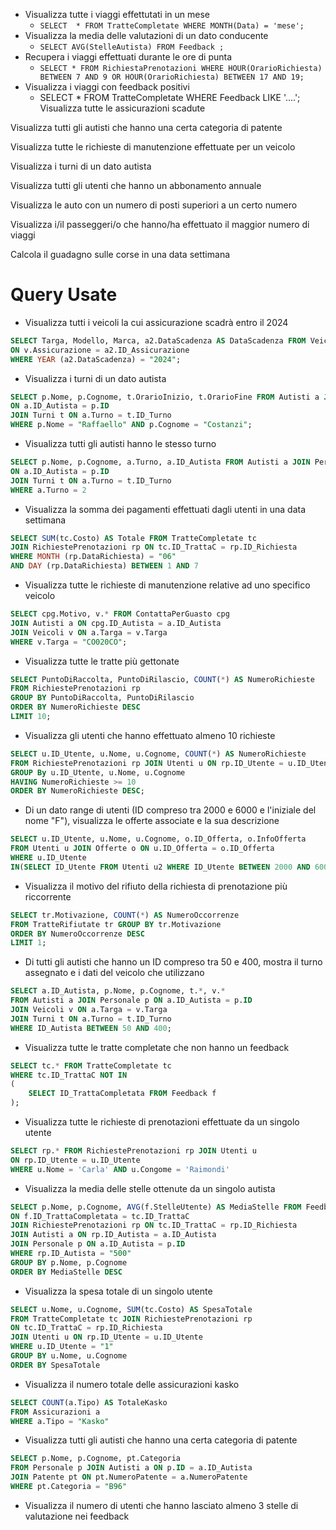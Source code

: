 - Visualizza tutte i viaggi effettutati in un mese
	- `SELECT  * FROM TratteCompletate WHERE MONTH(Data) = 'mese';`
- Visualizza la media delle valutazioni di un dato conducente
	- `SELECT AVG(StelleAutista) FROM Feedback ;`
- Recupera i viaggi effettuati durante le ore di punta
	- `SELECT * FROM RichiestaPrenotazioni WHERE HOUR(OrarioRichiesta) BETWEEN 7 AND 9 OR HOUR(OrarioRichiesta) BETWEEN 17 AND 19;`
- Visualizza i viaggi con feedback positivi
	- SELECT * FROM TratteCompletate WHERE Feedback LIKE '....';
Visualizza tutte le assicurazioni scadute

Visualizza tutti gli autisti che hanno una certa categoria di patente

Visualizza tutte le richieste di manutenzione effettuate per un veicolo

Visualizza i turni di un dato autista 

Visualizza tutti gli utenti che hanno un abbonamento annuale

Visualizza le auto con un numero di posti superiori a un certo numero

Visualizza i/il passeggeri/o che hanno/ha effettuato il maggior numero di viaggi

Calcola il guadagno sulle corse in una data settimana

# Query Usate

- Visualizza tutti i veicoli la cui assicurazione scadrà entro il 2024
```SQL
SELECT Targa, Modello, Marca, a2.DataScadenza AS DataScadenza FROM Veicoli v LEFT JOIN Assicurazione a2
ON v.Assicurazione = a2.ID_Assicurazione
WHERE YEAR (a2.DataScadenza) = "2024";
```
- Visualizza i turni di un dato autista
``` sql
SELECT p.Nome, p.Cognome, t.OrarioInizio, t.OrarioFine FROM Autisti a JOIN Personale p
ON a.ID_Autista = p.ID
JOIN Turni t ON a.Turno = t.ID_Turno
WHERE p.Nome = "Raffaello" AND p.Cognome = "Costanzi";
```
- Visualizza tutti gli autisti hanno le stesso turno
```SQL
SELECT p.Nome, p.Cognome, a.Turno, a.ID_Autista FROM Autisti a JOIN Personale p
ON a.ID_Autista = p.ID
JOIN Turni t ON a.Turno = t.ID_Turno
WHERE a.Turno = 2
```
- Visualizza la somma dei pagamenti effettuati dagli utenti in una data settimana
```SQL
SELECT SUM(tc.Costo) AS Totale FROM TratteCompletate tc
JOIN RichiestePrenotazioni rp ON tc.ID_TrattaC = rp.ID_Richiesta
WHERE MONTH (rp.DataRichiesta) = "06"
AND DAY (rp.DataRichiesta) BETWEEN 1 AND 7
```
- Visualizza tutte le richieste di manutenzione relative ad uno specifico veicolo
```SQL
SELECT cpg.Motivo, v.* FROM ContattaPerGuasto cpg
JOIN Autisti a ON cpg.ID_Autista = a.ID_Autista
JOIN Veicoli v ON a.Targa = v.Targa
WHERE v.Targa = "CO020CO";
```
- Visualizza tutte le tratte più gettonate
```SQL
SELECT PuntoDiRaccolta, PuntoDiRilascio, COUNT(*) AS NumeroRichieste
FROM RichiestePrenotazioni rp
GROUP BY PuntoDiRaccolta, PuntoDiRilascio
ORDER BY NumeroRichieste DESC
LIMIT 10;
```
- Visualizza gli utenti che hanno effettuato almeno 10 richieste
```SQL
SELECT u.ID_Utente, u.Nome, u.Cognome, COUNT(*) AS NumeroRichieste
FROM RichiestePrenotazioni rp JOIN Utenti u ON rp.ID_Utente = u.ID_Utente
GROUP By u.ID_Utente, u.Nome, u.Cognome
HAVING NumeroRichieste >= 10
ORDER BY NumeroRichieste DESC;
```
-  Di un dato range di utenti (ID compreso tra 2000 e 6000 e l'iniziale del nome "F"), visualizza le offerte associate e la sua descrizione
```SQL
SELECT u.ID_Utente, u.Nome, u.Cognome, o.ID_Offerta, o.InfoOfferta
FROM Utenti u JOIN Offerte o ON u.ID_Offerta = o.ID_Offerta
WHERE u.ID_Utente
IN(SELECT ID_Utente FROM Utenti u2 WHERE ID_Utente BETWEEN 2000 AND 6000 AND Nome LIKE "F%")
```
- Visualizza il motivo del rifiuto della richiesta di prenotazione più riccorrente
```SQL
SELECT tr.Motivazione, COUNT(*) AS NumeroOccorrenze
FROM TratteRifiutate tr GROUP BY tr.Motivazione
ORDER BY NumeroOccorrenze DESC
LIMIT 1;
```
-  Di tutti gli autisti che hanno un ID compreso tra 50 e 400, mostra il turno assegnato e i dati del veicolo che utilizzano
```SQL
SELECT a.ID_Autista, p.Nome, p.Cognome, t.*, v.*
FROM Autisti a JOIN Personale p ON a.ID_Autista = p.ID
JOIN Veicoli v ON a.Targa = v.Targa
JOIN Turni t ON a.Turno = t.ID_Turno
WHERE ID_Autista BETWEEN 50 AND 400;
```
- Visualizza tutte le tratte completate che non hanno un feedback
```SQL
SELECT tc.* FROM TratteCompletate tc 
WHERE tc.ID_TrattaC NOT IN 
(
	SELECT ID_TrattaCompletata FROM Feedback f
);
```
- Visualizza tutte le richieste di prenotazioni effettuate da un singolo utente
```SQL
SELECT rp.* FROM RichiestePrenotazioni rp JOIN Utenti u
ON rp.ID_Utente = u.ID_Utente 
WHERE u.Nome = 'Carla' AND u.Congome = 'Raimondi'
```
- Visualizza la media delle stelle ottenute da un singolo autista
```SQL
SELECT p.Nome, p.Cognome, AVG(f.StelleUtente) AS MediaStelle FROM Feedback f JOIN TratteCompletate tc
ON f.ID_TrattaCompletata = tc.ID_TrattaC
JOIN RichiestePrenotazioni rp ON tc.ID_TrattaC = rp.ID_Richiesta
JOIN Autisti a ON rp.ID_Autista = a.ID_Autista
JOIN Personale p ON a.ID_Autista = p.ID
WHERE rp.ID_Autista = "500"
GROUP BY p.Nome, p.Cognome
ORDER BY MediaStelle DESC
```
- Visualizza la spesa totale di un singolo utente
```SQL
SELECT u.Nome, u.Cognome, SUM(tc.Costo) AS SpesaTotale
FROM TratteCompletate tc JOIN RichiestePrenotazioni rp
ON tc.ID_TrattaC = rp.ID_Richiesta
JOIN Utenti u ON rp.ID_Utente = u.ID_Utente
WHERE u.ID_Utente = "1"
GROUP BY u.Nome, u.Cognome
ORDER BY SpesaTotale
```
- Visualizza il numero totale delle assicurazioni kasko
```SQL
SELECT COUNT(a.Tipo) AS TotaleKasko
FROM Assicurazioni a
WHERE a.Tipo = "Kasko"
```
- Visualizza tutti gli autisti che hanno una certa categoria di patente
```SQL
SELECT p.Nome, p.Cognome, pt.Categoria
FROM Personale p JOIN Autisti a ON p.ID = a.ID_Autista
JOIN Patente pt ON pt.NumeroPatente = a.NumeroPatente
WHERE pt.Categoria = "B96"
```
- Visualizza il numero di utenti che hanno lasciato almeno 3 stelle di valutazione nei feedback
```SQL

```